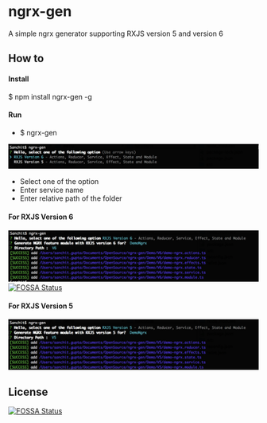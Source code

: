 # ngrx-gen
A simple ngrx generator supporting RXJS version 5 and version 6

## How to

#### Install
$ npm install ngrx-gen -g

#### Run
- $ ngrx-gen

![Alt text](sample/VersionSelect.png?raw=true "VersionSelect")

- Select one of the option
- Enter service name
- Enter relative path of the folder

#### For RXJS Version 6
![Alt text](sample/v6.png?raw=true "ngrx-gen Demo V6")
[![FOSSA Status](https://app.fossa.io/api/projects/git%2Bgithub.com%2Fguptasanchit90%2Fngrx-gen.svg?type=shield)](https://app.fossa.io/projects/git%2Bgithub.com%2Fguptasanchit90%2Fngrx-gen?ref=badge_shield)

#### For RXJS Version 5
![Alt text](sample/v5.png?raw=true "ngrx-gen Demo V5")

## License
[![FOSSA Status](https://app.fossa.io/api/projects/git%2Bgithub.com%2Fguptasanchit90%2Fngrx-gen.svg?type=large)](https://app.fossa.io/projects/git%2Bgithub.com%2Fguptasanchit90%2Fngrx-gen?ref=badge_large)